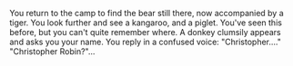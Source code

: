 You return to the camp to find the bear still there, now accompanied by a tiger.
You look further and see a kangaroo, and a piglet. You've seen this before, but you can't quite remember where.
A donkey clumsily appears and asks you your name. You reply in a confused voice: "Christopher...."
"Christopher Robin?"...